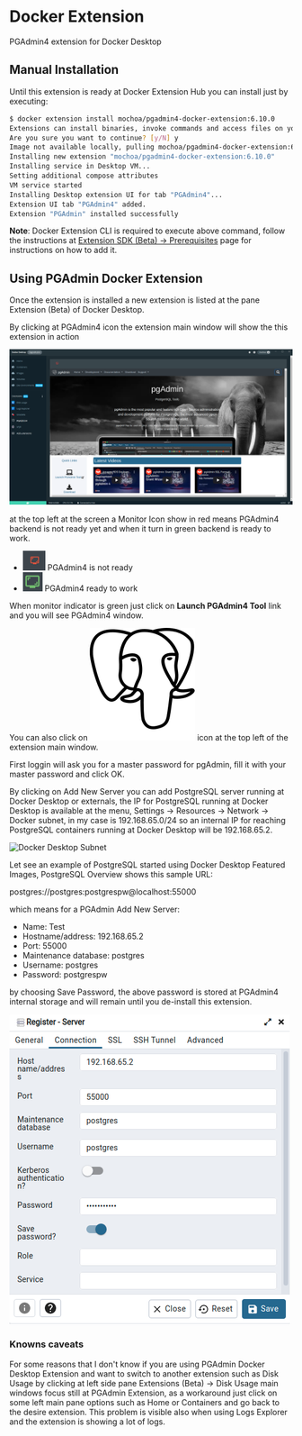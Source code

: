 # Docker Extension

PGAdmin4 extension for Docker Desktop

## Manual Installation

Until this extension is ready at Docker Extension Hub you can install just by executing:

```bash
$ docker extension install mochoa/pgadmin4-docker-extension:6.10.0
Extensions can install binaries, invoke commands and access files on your machine. 
Are you sure you want to continue? [y/N] y
Image not available locally, pulling mochoa/pgadmin4-docker-extension:6.10.0...
Installing new extension "mochoa/pgadmin4-docker-extension:6.10.0"
Installing service in Desktop VM...
Setting additional compose attributes
VM service started
Installing Desktop extension UI for tab "PGAdmin4"...
Extension UI tab "PGAdmin4" added.
Extension "PGAdmin" installed successfully
```

**Note**: Docker Extension CLI is required to execute above command, follow the instructions at [Extension SDK (Beta) -> Prerequisites](https://docs.docker.com/desktop/extensions-sdk/#prerequisites) page for instructions on how to add it.

## Using PGAdmin Docker Extension

Once the extension is installed a new extension is listed at the pane Extension (Beta) of Docker Desktop.

By clicking at PGAdmin4 icon the extension main window will show the this extension in action

![Screenshot of the extension inside Docker Desktop](screenshot1.png?raw=true)

at the top left at the screen a Monitor Icon show in red means PGAdmin4 backend is not ready yet and when it turn in green backend is ready to work.

- ![Monitor Red](monitor-red.png?raw=true) PGAdmin4 is not ready
- ![Monitor Green](monitor-green.png?raw=true) PGAdmin4 ready to work

When monitor indicator is green just click on **Launch PGAdmin4 Tool** link and you will see PGAdmin4 window.

You can also click on ![pgAdmin](pgadmin.svg?raw=true) icon at the top left of the extension main window.

First loggin will ask you for a master password for pgAdmin, fill it with your master password and click OK.

By clicking on Add New Server you can add PostgreSQL server running at Docker Desktop or externals, the IP for PostgreSQL running at Docker Desktop is available at the menu, Settings -> Resources -> Network -> Docker subnet, in my case is 192.168.65.0/24 so an internal IP for reaching PostgreSQL containers running at Docker Desktop will be 192.168.65.2.

![Docker Desktop Subnet](https://miro.medium.com/max/700/0*m4e0OEQprx_GgUA7)

Let see an example of PostgreSQL started using Docker Desktop Featured Images, PostgreSQL Overview shows this sample URL:

postgres://postgres:postgrespw@localhost:55000

which means for a PGAdmin Add New Server:

- Name: Test
- Hostname/address: 192.168.65.2
- Port: 55000
- Maintenance database: postgres
- Username: postgres
- Password: postgrespw

by choosing Save Password, the above password is stored at PGAdmin4 internal storage and will remain until you de-install this extension.

![Screenshot of Add New Server](screenshot5.png?raw=true)

### Knowns caveats

For some reasons that I don't know if you are using PGAdmin Docker Desktop Extension and want to switch to another extension such as Disk Usage by clicking at left side pane Extensions (Beta) -> Disk Usage main windows focus still at PGAdmin Extension, as a workaround just click on some left main pane options such as Home or Containers and go back to the desire extension. This problem is visible also when using Logs Explorer and the extension is showing a lot of logs.
